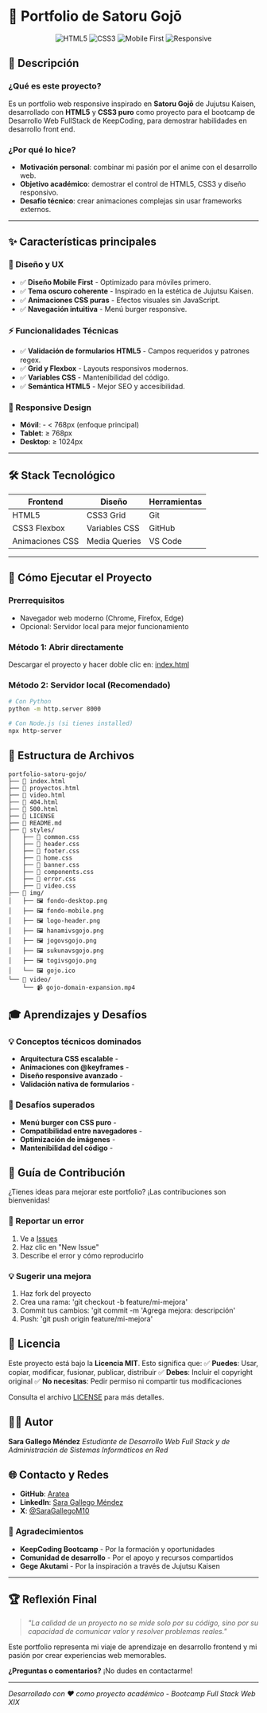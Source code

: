 # 🎯 Portfolio de Satoru Gojō

<div align="center">

![HTML5](https://img.shields.io/badge/HTML5-E34F26?style=for-the-badge&logo=html5&logoColor=white)
![CSS3](https://img.shields.io/badge/CSS3-1572B6?style=for-the-badge&logo=CSS&logoColor=white)
![Mobile First](https://img.shields.io/badge/Mobile_First-FF6B6B?style=for-the-badge)
![Responsive](https://img.shields.io/badge/Responsive-4ECDC4?style=for-the-badge)

</div>

## 📖 Descripción 
### ¿Qué es este proyecto?
Es un portfolio web responsive inspirado en **Satoru Gojō** de Jujutsu Kaisen, desarrollado con **HTML5** y **CSS3 puro** como proyecto para el bootcamp de Desarrollo Web FullStack de KeepCoding, para demostrar habilidades en desarrollo front end.

### ¿Por qué lo hice?
- **Motivación personal**: combinar mi pasión por el anime con el desarrollo web.
- **Objetivo académico**: demostrar el control de HTML5, CSS3 y diseño responsivo.
- **Desafío técnico**: crear animaciones complejas sin usar frameworks externos.

---

## ✨ Características principales
### 🎨 Diseño y UX
- ✅ **Diseño Mobile First** - Optimizado para móviles primero.
- ✅ **Tema oscuro coherente** - Inspirado en la estética de Jujutsu Kaisen.
- ✅ **Animaciones CSS puras** - Efectos visuales sin JavaScript.
- ✅ **Navegación intuitiva** - Menú burger responsive.


### ⚡ Funcionalidades Técnicas
- ✅ **Validación de formularios HTML5** - Campos requeridos y patrones regex.
- ✅ **Grid y Flexbox** - Layouts responsivos modernos.
- ✅ **Variables CSS** - Mantenibilidad del código.
- ✅ **Semántica HTML5** - Mejor SEO y accesibilidad.

### 📱 Responsive Design
- **Móvil**: - < 768px (enfoque principal)
- **Tablet**: ≥ 768px
- **Desktop**: ≥ 1024px

---

## 🛠️ Stack Tecnológico

| Frontend | Diseño | Herramientas |
|----------|---------|-------------|
| HTML5 | CSS3 Grid | Git |
| CSS3 Flexbox | Variables CSS | GitHub |
| Animaciones CSS | Media Queries | VS Code |

---

## 🚀 Cómo Ejecutar el Proyecto

### Prerrequisitos
- Navegador web moderno (Chrome, Firefox, Edge)
- Opcional: Servidor local para mejor funcionamiento
  
### Método 1: Abrir directamente
Descargar el proyecto y hacer doble clic en: [index.html](https://index.html/)

### Método 2: Servidor local (Recomendado)
```bash
# Con Python
python -m http.server 8000

# Con Node.js (si tienes installed)
npx http-server
```

## 📁 Estructura de Archivos
```text
portfolio-satoru-gojo/
├── 📄 index.html
├── 📄 proyectos.html
├── 📄 video.html
├── 📄 404.html
├── 📄 500.html
├── 📄 LICENSE
├── 📄 README.md
├── 📁 styles/
│   ├── 🎨 common.css
│   ├── 🎨 header.css
│   ├── 🎨 footer.css
│   ├── 🎨 home.css
│   ├── 🎨 banner.css
│   ├── 🎨 components.css
│   ├── 🎨 error.css
│   ├── 🎨 video.css
├── 📁 img/
│   ├── 🖼️ fondo-desktop.png
│   ├── 🖼️ fondo-mobile.png
│   ├── 🖼️ logo-header.png
│   ├── 🖼️ hanamivsgojo.png
│   ├── 🖼️ jogovsgojo.png
│   ├── 🖼️ sukunavsgojo.png
│   ├── 🖼️ togivsgojo.png
│   └── 🖼️ gojo.ico
└── 📁 video/
    └── 📹 gojo-domain-expansion.mp4
```

## 🎓 Aprendizajes y Desafíos

### 💡 Conceptos técnicos dominados
- **Arquitectura CSS escalable** -
- **Animaciones con @keyframes** -
- **Diseño responsive avanzado** -
- **Validación nativa de formularios** -
  
### 🚧 Desafíos superados
- **Menú burger con CSS puro** -
- **Compatibilidad entre navegadores** -
- **Optimización de imágenes** - 
- **Mantenibilidad del código** -

## 🤝 Guía de Contribución
¿Tienes ideas para mejorar este portfolio? ¡Las contribuciones son bienvenidas!

### 🐛 Reportar un error
1. Ve a [Issues](https://github.com/Aratea10/portoflio-gojo/issues)
2. Haz clic en "New Issue"
3. Describe el error y cómo reproducirlo 
   
### 💡 Sugerir una mejora
1. Haz fork del proyecto
2. Crea una rama: 'git checkout -b feature/mi-mejora'
3. Commit tus cambios: 'git commit -m 'Agrega mejora: descripción'
4. Push: 'git push origin feature/mi-mejora'
   
## 📄 Licencia

Este proyecto está bajo la **Licencia MIT**. Esto significa que:
✅ **Puedes**: Usar, copiar, modificar, fusionar, publicar, distribuir
✅ **Debes**: Incluir el copyright original
✅ **No necesitas**: Pedir permiso ni compartir tus modificaciones

Consulta el archivo [LICENSE](LICENSE) para más detalles.

## 👨‍💻 Autor
**Sara Gallego Méndez**
*Estudiante de Desarrollo Web Full Stack y de Administración de Sistemas Informáticos en Red*

## 🌐 Contacto y Redes
- **GitHub**: [Aratea](https://github.com/Aratea10)
- **LinkedIn**: [Sara Gallego Méndez](https://www.linkedin.com/in/sara-gallego-mendez)
- **X**: [@SaraGallegoM10](https://x.com/SaraGallegoM10)

### 🙏 Agradecimientos
- **KeepCoding Bootcamp** - Por la formación y oportunidades
- **Comunidad de desarrollo** - Por el apoyo y recursos compartidos
- **Gege Akutami** - Por la inspiración a través de Jujutsu Kaisen

---

## 🏆 Reflexión Final
> *"La calidad de un proyecto no se mide solo por su código, sino por su capacidad de comunicar valor y resolver problemas reales."*

Este portfolio representa mi viaje de aprendizaje en desarrollo frontend y mi pasión por crear experiencias web memorables.

**¿Preguntas o comentarios?** ¡No dudes en contactarme!

---

*Desarrollado con ❤️ como proyecto académico - Bootcamp Full Stack Web XIX*